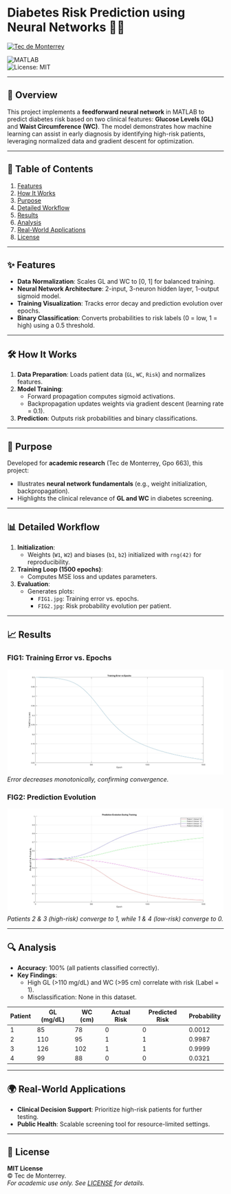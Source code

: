 # Diabetes Risk Prediction using Neural Networks 🧠💡  

[![Tec de Monterrey](https://img.shields.io/badge/Tec%20de%20Monterrey-0066B3?style=flat-square&logoColor=white)](https://tec.mx/)

![MATLAB](https://img.shields.io/badge/MATLAB-Image_Processing-blue.svg)  
![License: MIT](https://img.shields.io/badge/License-MIT-yellow.svg)  

---

## 📖 Overview  
This project implements a **feedforward neural network** in MATLAB to predict diabetes risk based on two clinical features: **Glucose Levels (GL)** and **Waist Circumference (WC)**. The model demonstrates how machine learning can assist in early diagnosis by identifying high-risk patients, leveraging normalized data and gradient descent for optimization.  

---

## 📜 Table of Contents  
1. [Features](#-features)  
2. [How It Works](#-how-it-works)  
3. [Purpose](#-purpose)  
4. [Detailed Workflow](#-detailed-workflow)  
5. [Results](#-results)  
6. [Analysis](#-analysis)  
7. [Real-World Applications](#-real-world-applications)  
8. [License](#-license)  

---

## ✨ Features  
- **Data Normalization**: Scales GL and WC to [0, 1] for balanced training.  
- **Neural Network Architecture**: 2-input, 3-neuron hidden layer, 1-output sigmoid model.  
- **Training Visualization**: Tracks error decay and prediction evolution over epochs.  
- **Binary Classification**: Converts probabilities to risk labels (0 = low, 1 = high) using a 0.5 threshold.  

---

## 🛠 How It Works  
1. **Data Preparation**: Loads patient data (`GL`, `WC`, `Risk`) and normalizes features.  
2. **Model Training**:  
   - Forward propagation computes sigmoid activations.  
   - Backpropagation updates weights via gradient descent (learning rate = 0.1).  
3. **Prediction**: Outputs risk probabilities and binary classifications.  

---

## 🎯 Purpose  
Developed for **academic research** (Tec de Monterrey, Gpo 663), this project:  
- Illustrates **neural network fundamentals** (e.g., weight initialization, backpropagation).  
- Highlights the clinical relevance of **GL and WC** in diabetes screening.  

---

## 📊 Detailed Workflow  
1. **Initialization**:  
   - Weights (`W1`, `W2`) and biases (`b1`, `b2`) initialized with `rng(42)` for reproducibility.  
2. **Training Loop (1500 epochs)**:  
   - Computes MSE loss and updates parameters.  
3. **Evaluation**:  
   - Generates plots:  
     - `FIG1.jpg`: Training error vs. epochs.  
     - `FIG2.jpg`: Risk probability evolution per patient.  

---

## 📈 Results  
### FIG1: Training Error vs. Epochs  
![Error Plot](./images/FIG1.jpg)  
*Error decreases monotonically, confirming convergence.*  

### FIG2: Prediction Evolution  
![Prediction Plot](./images/FIG2.jpg)  
*Patients 2 & 3 (high-risk) converge to 1, while 1 & 4 (low-risk) converge to 0.*  

---

## 🔍 Analysis  
- **Accuracy**: 100% (all patients classified correctly).  
- **Key Findings**:  
  - High GL (>110 mg/dL) and WC (>95 cm) correlate with risk (Label = 1).  
  - Misclassification: None in this dataset.  

| Patient | GL (mg/dL) | WC (cm) | Actual Risk | Predicted Risk | Probability |
|---------|------------|---------|-------------|----------------|-------------|
| 1       | 85         | 78      | 0           | 0              | 0.0012      |
| 2       | 110        | 95      | 1           | 1              | 0.9987      |
| 3       | 126        | 102     | 1           | 1              | 0.9999      |
| 4       | 99         | 88      | 0           | 0              | 0.0321      |


---

## 🌍 Real-World Applications  
- **Clinical Decision Support**: Prioritize high-risk patients for further testing.  
- **Public Health**: Scalable screening tool for resource-limited settings.  

---

## 📜 License  
**MIT License**  
© Tec de Monterrey.  
*For academic use only. See [LICENSE](./LICENSE) for details.*  
